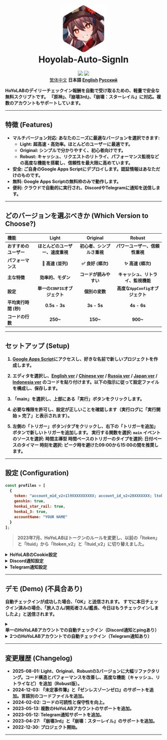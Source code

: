 <h1 align="center">
<img width="150" height="150" src="pic/logo.svg" alt=""><br>
Hoyolab-Auto-SignIn
</h1>

<p align="center">
<img src="https://img.shields.io/github/license/NatsumeAoii/hoyolab-auto-sign?style=flat-square">
<img src="https://img.shields.io/github/stars/NatsumeAoii/hoyolab-auto-sign?style=flat-square">
<br><a href="/README_zh-ZH.md">繁体中文<a>     <b>日本語<b>     <a href="/README.md">English</a>     <a href="/README_ru-RU.md">Русский</a>
</p>

HoYoLABのデイリーチェックイン報酬を自動で受け取るための、軽量で安全な無料スクリプトです。
『原神』、『崩壊3rd』、『崩壊：スターレイル』に対応。複数のアカウントもサポートしています。

-----

## 特徴 (Features)

  * **マルチバージョン対応**: あなたのニーズに最適なバージョンを選択できます:
    * **Light**: 超高速・高効率。ほとんどのユーザーに最適です。
    * **Original**: シンプルで分かりやすく、初心者向けです。
    * **Robust**: キャッシュ、リクエストのリトライ、パフォーマンス監視などの高度な機能を搭載し、信頼性を最大限に高めています。
  * **安全**: ご自身のGoogle Apps Scriptにデプロイします。認証情報はあなただけのものです。
  * **無料**: Google Apps Scriptの無料枠のみで動作します。
  * **便利**: クラウドで自動的に実行され、DiscordやTelegramに通知を送信します。

-----

## どのバージョンを選ぶべきか (Which Version to Choose?)

| 機能 | Light | Original | Robust |
| :--- | :---: | :---: | :---: |
| **おすすめのユーザー** | ほとんどのユーザー、速度重視 | 初心者、シンプルさ重視 | パワーユーザー、信頼性重視 |
| **パフォーマンス** | 🚀 高速 (並列) | ✅ 良好 (順次) | ✨ 高速 (順次) |
| **主な特徴** | 効率的、モダン | コードが読みやすい | キャッシュ、リトライ、監視機能 |
| **設定** | 単一の`CONFIG`オブジェクト | 個別の変数 | 高度な`AppConfig`オブジェクト |
| **平均実行時間 (秒)** | 0.5s - 3s | 3s - 5s | 4s - 6s |
| **コードの行数** | 250~ | 150~ | 900~ |

-----

## セットアップ (Setup)

1.  [Google Apps Script](https://script.google.com/home/start)にアクセスし、好きな名前で新しいプロジェクトを作成します。

2.  エディタを選択し、[English ver](https://github.com/NatsumeAoii/Hoyolab-AutoSign/blob/main/src/English/) / [Chinese ver](https://github.com/NatsumeAoii/Hoyolab-AutoSign/blob/main/src/Chinese/) / [Russia ver](https://github.com/NatsumeAoii/Hoyolab-AutoSign/blob/main/src/Russian/) / [Japan ver](https://github.com/NatsumeAoii/Hoyolab-AutoSign/blob/main/src/Japanese/) / [Indonesia ver](https://github.com/NatsumeAoii/Hoyolab-AutoSign/blob/main/src/Indonesian/) のコードを貼り付けます。以下の指示に従って設定ファイルを構成し、保存します。

3.  「main」を選択し、上部にある「実行」ボタンをクリックします。

4.  必要な権限を許可し、設定が正しいことを確認します（実行ログに「実行開始 > 完了」と表示されます）。

5.  左側の「トリガー」ボタン/タブをクリックし、右下の「トリガーを追加」ボタンで新しいトリガーを追加します。
    実行する関数を選択: `main`
    イベントのソースを選択: 時間主導型
    時間ベースのトリガーのタイプを選択: 日付ベースのタイマー
    時刻を選択: ピーク時を避けた09:00から15:00の間を推奨します。

-----

## 設定 (Configuration)

```javascript
const profiles = [
  {
    token: "account_mid_v2=1l9XXXXXXXXXX; account_id_v2=28XXXXXXX; ltoken_v2=v2_CANARIAXXXXXXXXXXXXXXX; ltmid_v2=1lXXXXXXX_XX; ltuid_v2=28XXXXXX;",
    genshin: true,
    honkai_star_rail: true,
    honkai_3: true,
    accountName: "YOUR NAME"
  }
];
```

> 2023年7月、HoYoLABはトークンのルールを変更し、以前の「ltoken」と「ltuid」から「ltoken_v2」と「ltuid_v2」に切り替えました。

<details>
<summary><b>HoYoLABのCookie設定</b></summary>

**この手順に従ってトークンを取得してください** 1. HoYoLAB ([https://www.hoyolab.com/](https://www.hoyolab.com/)) にアクセスしてログインします。
2. プロフィールページに移動します。
3. 開発者ツールを開きます（F12キーまたはCtrl+Shift+I）。
4. 「ネットワーク」タブに移動します。
5. 「Preserve Log」/「Persist Logs」ボタンをクリックします。

```
   ![image](https://github.com/NatsumeAoii/Hoyolab-AutoSign/blob/main/pic/E05.png)   
```

6.  ページを更新します。

7.  メソッドが「GET」である`getGameRecordCard`リクエストをクリックします（あなたのHoYoLab UIDと共に「getGameRecordCard」という名前のはずです）。

8.  「Cookies」タブに移動します。

9.  「account_mid_v2」、「account_id_v2」、「ltoken_v2」、「ltmid_v2」、「ltuid_v2」をコピーします。

</details>

<details>
<summary><b>Discord通知設定</b></summary>

```javascript
const discord_notify = true
const myDiscordID = "20000080000000040"
const discordWebhook = "https://discord.com/api/webhooks/1050000000000000060/6aXXXXXXXXXXXXXXXXXXXXXXXXXXXXXXXXXXXXXXXXXXXXXXXXXXXXXXXXXXXXXXXXnB"
```

1.  **discord_notify**

    Discord通知を有効にするかどうか。
    自動チェックイン通知を有効にしたい場合は`true`に設定します。不要な場合は`false`に設定してください。

2.  **myDiscordID** - あなたのDiscordユーザーIDを入力してください。

    チェックインに失敗したときにping通知を受け取るかどうか。
    `23456789012345678`のようなあなたのDiscordユーザーIDをコピーし、「""」内に記入します。
    DiscordユーザーIDを見つけるには、[こちらの記事](https://support.discord.com/hc/ja/articles/206346498)を参照してください。
    ping通知が不要な場合は、「""」内を空のままにしてください。

3.  **discordWebhook** - 通知を送信するサーバーチャンネルのDiscord Webhookを入力してください。

    Discord Webhookを作成するには、[こちらの記事](https://support.discord.com/hc/ja/articles/228383668)を参照してください。
    作成が完了すると、`https://discord.com/api/webhooks/1234567890987654321/PekopekoPekopekoPekopeko06f810494a4dbf07b726924a5f60659f09edcaa1`のようなDiscord Webhook URLが発行されます。
    Webhook URLをコピーして、「""」内に貼り付けます。

</details>

<details>
<summary><b>Telegram通知設定</b></summary>

```javascript
const telegram_notify = true
const myTelegramID = "1XXXXXXX0"
const telegramBotToken = "6XXXXXXXXX:AAAAAAAAAAXXXXXXXXXX8888888888Peko"
```

1.  **telegram_notify**

    Telegram通知を有効にするかどうか。
    自動チェックイン通知を有効にしたい場合は`true`に設定します。不要な場合は`false`に設定してください。

2.  **myTelegramID** - あなたのTelegram IDを入力してください。

    [@IDBot](https://t.me/myidbot)にメッセージを送り、`/getid`コマンドを使用してあなたのTelegramユーザーIDを確認します。
    `123456780`のようなあなたのTelegram IDをコピーし、「""」内に記入します。

3.  **telegramBotToken** - あなたのTelegramボットトークンを入力してください。

    [@BotFather](https://t.me/botfather)にメッセージを送り、`/newbot`コマンドを使用してTelegramで新しいボットを作成します。
    ボットの作成が完了すると、`110201543:AAHdqTcvCH1vGWJxfSeofSAs0K5PALDsaw`のようなTelegramボットトークンが発行されます。
    Telegramボットトークンをコピーして、「""」内に記入します。
    より詳しい手順については、[こちらの記事](https://core.telegram.org/bots/features#botfather)を参照してください。

</details>

-----

## デモ (Demo) (不具合あり)

自動チェックインが成功した場合、「OK」と送信されます。
すでに本日チェックイン済みの場合、「旅人さん/開拓者さん/艦長、今日はもうチェックインしましたよ」と送信されます。

<details>
<summary><b>単一のHoYoLABアカウントでの自動チェックイン（Discord通知とpingあり）</b></summary>
『原神』と『崩壊：スターレイル』の自動チェックインを有効にし、Discord通知とpingを有効にします。

```javascript
/** 例 **/
const profiles = [
  { token: "account_mid_v2=123xyzabcd_hi; account_id_v2=26XXXXX20; ltoken_v2=v2_CANARIAXXXXXXXXXXXXXXXXXXXXXXXXXXXXXXXXXXXXXXXXXXXXXXXXXXXXXXXXXXXXXXXXXXXXXXXXXXXXXXXXXXXXX3406; ltmid_v2=123xyzabcd_hi; ltuid_v2=26XXXXX20;", 
    genshin: true, 
    honkai_star_rail: true, 
    honkai_3: false, 
    accountName: "HuTao" }
];

const discord_notify = true
const myDiscordID = "240000800000300040"
const discordWebhook = "https://discord.com/api/webhooks/10xxxxxxxxxxxxxxx60/6aXXXXXXXXXXXXXXXXXXXXXXXXXXXXXXXXXXXXXXXXXXXXXXXXXXXXXXXXXXXXXXXXnB"
```

</details>

<details>
<summary><b>2つのHoYoLABアカウントでの自動チェックイン（Telegram通知あり）</b></summary>
accountAで『原神』の自動チェックインを有効にし、accountBで『崩壊3rd』の自動チェックインを有効にし、Telegram通知を有効にします。

```javascript
/** 例 **/
const profiles = [
  { token: "account_mid_v2=123xyzabcd_hi; account_id_v2=26XXXXX20; ltoken_v2=v2_CANARIAXXXXXXXXXXXXXXXXXXXXXXXXXXXXXXXXXXXXXXXXXXXXXXXXXXXXXXXXXXXXXXXXXXXXXXXXXXXXXXXXXXXXX3406; ltmid_v2=123xyzabcd_hi; ltuid_v2=26XXXXX20;", 
    genshin: true, 
    honkai_star_rail: false, 
    honkai_3: false, 
    accountName: "accountA" },

  { token: "account_mid_v2=456qwertyu_hi; account_id_v2=28XXXXX42; ltoken_v2=v2_GENSHINXXXXXXXXXXXXXXXXXXXXXXXXXXXXXXXXXXXXXXXXXXXXXXXXXXXXXXXXXXXXXXXXXXXXXXXXXXXXXXXXXXXXX5566; ltmid_v2=456qwertyu_hi; ltuid_v2=28XXXXX42;", 
    genshin: false, 
    honkai_star_rail: false, 
    honkai_3: true, 
    accountName: "accountB" }
];

const telegram_notify = true
const myTelegramID = "1XXXXXXX0"
const telegramBotToken = "6XXXXXXXXX:AAAAAAAAAAXXXXXXXXXX8888888888Peko"
```

</details>

-----

## 変更履歴 (Changelog)

  * **2025-08-01**: **Light**、**Original**、**Robust**の3バージョンに大幅リファクタリング。コード構造とパフォーマンスを改善し、高度な機能（キャッシュ、リトライなど）を追加（Robust版）。
  * **2024-12-03**: 『未定事件簿』と『ゼンレスゾーンゼロ』のサポートを追加。言語別のコードファイルを追加。
  * **2024-02-02**: コードの可読性と保守性を向上。
  * **2023-05-13**: 複数のHoYoLABアカウントのサポートを追加。
  * **2023-05-12**: Telegram通知サポートを追加。
  * **2023-04-27**: 『崩壊3rd』と『崩壊：スターレイル』のサポートを追加。
  * **2022-12-30**: プロジェクト開始。

-----